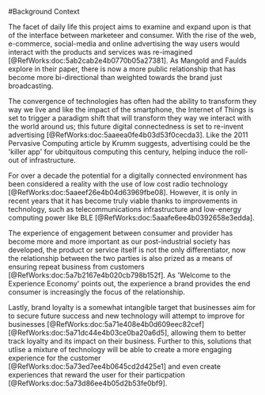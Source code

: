 ﻿<section>

#Background Context

The facet of daily life this project aims to examine and expand upon is that of the interface between marketeer and consumer. With the rise of the web, e-commerce, social-media and online advertising the way users would interact with the products and services was re-imagined [@RefWorks:doc:5ab2cab2e4b0770b05a27381]. As Mangold and Faulds explore in their paper, there is now a more public relationship that has become more bi-directional than weighted towards the brand just broadcasting.

The convergence of technologies has often had the ability to transform they way we live and like the impact of the smartphone, the Internet of Things is set to trigger a paradigm shift that will transform they way we interact with the world around us; this future digital connectedness is set to re-invent advertising [@RefWorks:doc:5aaeea0fe4b03d53f0cecda3]. Like the 2011 Pervasive Computing article by Krumm suggests, advertising could be the 'killer app' for ubitquitous computing this century, helping induce the roll-out of infrastructure.

For over a decade the potential for a digitally connected environment has been considered a reality with the use of low cost radio technology [@RefWorks:doc:5aaeef26e4b04d63969fbe08]. However, it is only in recent years that it has become truly viable thanks to improvements in technology, such as telecommunications infrastructure and low-energy computing power like BLE [@RefWorks:doc:5aaafe6ee4b0392658e3edda].

The experience of engagement between consumer and provider has become more and more important as our post-industrial society has developed, the product or service itself is not the only differentiator, now the relationship between the two parties is also prized as a means of ensuring repeat business from customers [@RefWorks:doc:5a7b2167e4b020cb798b152f]. As 'Welcome to the Experience Economy' points out, the experience a brand provides the end consumer is increasingly the focus of the relationship.

Lastly, brand loyalty is a somewhat intangible target that businesses aim for to secure future success and new technology will attempt to improve for businesses [@RefWorks:doc:5a71e408e4b0d609eec82cef][@RefWorks:doc:5a71dc44e4b03ce0ba20a6d5], allowing them to better track loyalty and its impact on their business. Further to this, solutions that utlise a mixture of technology will be able to create a more engaging experience for the customer  [@RefWorks:doc:5a73ed7ee4b0645cd2d425e1] and even create experiences that reward the user for their particpation [@RefWorks:doc:5a73d86ee4b05d2b53fe0bf9].

</section>